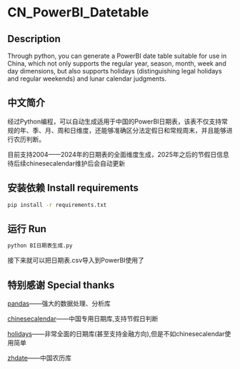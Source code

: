 # CN_PowerBI_Datetable
## Description
Through python, you can generate a PowerBI date table suitable for use in China, which not only supports the regular year, season, month, week and day dimensions, but also supports holidays (distinguishing legal holidays and regular weekends) and lunar calendar judgments.
## 中文简介
经过Python编程，可以自动生成适用于中国的PowerBI日期表，该表不仅支持常规的年、季、月、周和日维度，还能够准确区分法定假日和常规周末，并且能够进行农历判断。

目前支持2004——2024年的日期表的全面维度生成，2025年之后的节假日信息待后续chinesecalendar维护后会自动更新
## 安装依赖 Install requirements
```bash
pip install -r requirements.txt
```
## 运行 Run
```python
python BI日期表生成.py
```
接下来就可以把日期表.csv导入到PowerBI使用了
## 特别感谢 Special thanks
[pandas](https://github.com/pandas-dev/pandas)——强大的数据处理、分析库

[chinesecalendar](https://github.com/LKI/chinese-calendar)——中国专用日期库,支持节假日判断

[holidays](https://github.com/vacanza/python-holidays)——非常全面的日期库(甚至支持金融方向),但是不如chinesecalendar使用简单

[zhdate](https://github.com/CutePandaSh/zhdate)——中国农历库